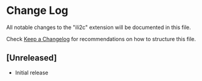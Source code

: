 # Change Log

All notable changes to the "ili2c" extension will be documented in this file.

Check [Keep a Changelog](http://keepachangelog.com/) for recommendations on how to structure this file.

## [Unreleased]

- Initial release